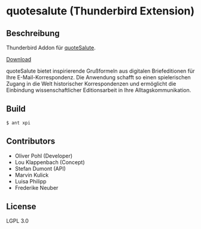 # quotesalute (Thunderbird Extension)

## Beschreibung

Thunderbird Addon für [quoteSalute](https://correspsearch.net/quotesalute/index.xql).

[Download](https://github.com/telota/quoteSalute_xpi/releases/download/v0.2.5/quotesalute-0.2.5_build11.xpi)

quoteSalute bietet inspirierende Grußformeln aus digitalen Briefeditionen für Ihre E-Mail-Korrespondenz. Die Anwendung schafft so einen spielerischen Zugang in die Welt historischer Korrespondenzen und ermöglicht die Einbindung wissenschaftlicher Editionsarbeit in Ihre Alltagskommunikation.

## Build

```
$ ant xpi
```

## Contributors

* Oliver Pohl (Developer)
* Lou Klappenbach (Concept)
* Stefan Dumont (API)
* Marvin Kulick
* Luisa Philipp
* Frederike Neuber

## License

LGPL 3.0
